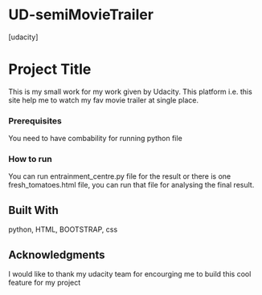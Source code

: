 # UD-semiMovieTrailer
[udacity]

# Project Title

This is my small work for my work given by Udacity. This platform i.e. this site help me to watch my fav movie trailer at single 
place.

### Prerequisites

You need to have combability for running python file

### How to run
You can run entrainment_centre.py file for the result or there is one fresh_tomatoes.html file, you can run that file for analysing the final result.

## Built With
python, 
HTML, 
BOOTSTRAP, 
css

## Acknowledgments
I would like to thank my udacity team for encourging me to build this cool feature for my project

